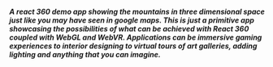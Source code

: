 ***A react 360 demo app showing the mountains in three dimensional space just like you may have seen in google maps. This is just a primitive app showcasing the possibilities of what  can be achieved with React 360 coupled with WebGL and WebVR. Applications can be immersive gaming experiences to interior designing to virtual tours of art galleries, adding lighting and anything that you can imagine.***
